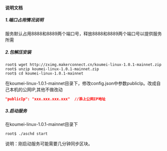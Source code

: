 #### 说明文档

##### 1.端口占用情况说明

服务默认占用8888和8889两个端口号，释放8888和8889两个端口号以提供服务所需

##### 2.包解压安装

```shell
root$ wget http://zximg.makerconnect.cn/koumei-linux-1.0.1-mainnet.zip
root$ unzip koumei-linux-1.0.1-mainnet.zip
root$ cd koumei-linux-1.0.1-mainnet
```

在koumei-linux-1.0.1-mainnet目录下，修改config.json中参数publicIp。改成自己本机的公网IP,其他不做改动

```json
"publicIp": "xxx.xxx.xxx.xxx"  //添上公网IP地址
```

##### 3.启动服务

在koumei-linux-1.0.1-mainnet目录下

```shell
root$ ./aschd start
```

说明：刚启动服务可能需要几分钟同步区块。



